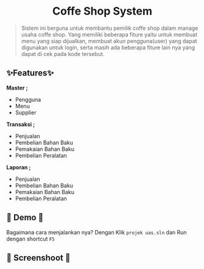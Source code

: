 <h1 align="center">Coffe Shop System</h1>

> Sistem ini berguna untuk membantu pemilik coffe shop dalam manage usaha coffe shop. Yang memiliki beberapa fiture yaitu untuk membuat menu yang siap dijualkan, membuat akun pengguna(user) yang dapat digunakan untuk login, serta masih ada beberapa fiture lain nya yang dapat di cek pada kode tersebut.

## ✨Features✨

**Master ;**
- Pengguna
- Menu
- Supplier

**Transaksi ;**
- Penjualan
- Pembelian Bahan Baku
- Pemakaian Bahan Baku
- Pembelian Peralatan

**Laporan ;**
- Penjualan
- Pembelian Bahan Baku
- Pemakaian Bahan Baku
- Pembelian Peralatan

## 🚀 Demo 🚀

Bagaimana cara menjalankan nya? Dengan Klik `projek uas.sln` dan Run dengan shortcut `F5`

## 📸 Screenshoot 📸
